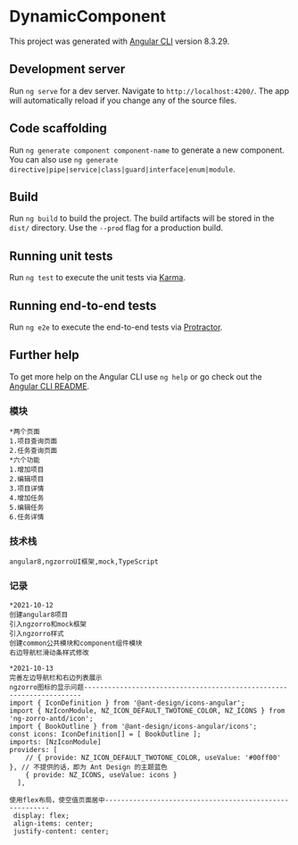 # DynamicComponent

This project was generated with [Angular CLI](https://github.com/angular/angular-cli) version 8.3.29.

## Development server

Run `ng serve` for a dev server. Navigate to `http://localhost:4200/`. The app will automatically reload if you change any of the source files.

## Code scaffolding

Run `ng generate component component-name` to generate a new component. You can also use `ng generate directive|pipe|service|class|guard|interface|enum|module`.

## Build

Run `ng build` to build the project. The build artifacts will be stored in the `dist/` directory. Use the `--prod` flag for a production build.

## Running unit tests

Run `ng test` to execute the unit tests via [Karma](https://karma-runner.github.io).

## Running end-to-end tests

Run `ng e2e` to execute the end-to-end tests via [Protractor](http://www.protractortest.org/).

## Further help

To get more help on the Angular CLI use `ng help` or go check out the [Angular CLI README](https://github.com/angular/angular-cli/blob/master/README.md).



### 模块

```
*两个页面
1.项目查询页面
2.任务查询页面
*六个功能
1.增加项目
2.编辑项目
3.项目详情
4.增加任务
5.编辑任务
6.任务详情
```



### 技术栈

```
angular8,ngzorroUI框架,mock,TypeScript
```



### 记录

```
*2021-10-12
创建angular8项目
引入ngzorro和mock框架
引入ngzorro样式
创建common公共模块和component组件模块
右边导航栏滑动条样式修改

*2021-10-13
完善左边导航栏和右边列表展示
ngzorro图标的显示问题---------------------------------------------------------------------
import { IconDefinition } from '@ant-design/icons-angular';
import { NzIconModule, NZ_ICON_DEFAULT_TWOTONE_COLOR, NZ_ICONS } from 'ng-zorro-antd/icon';
import { BookOutline } from '@ant-design/icons-angular/icons';
const icons: IconDefinition[] = [ BookOutline ];
imports: [NzIconModule]
providers: [
    // { provide: NZ_ICON_DEFAULT_TWOTONE_COLOR, useValue: '#00ff00' }, // 不提供的话，即为 Ant Design 的主题蓝色
    { provide: NZ_ICONS, useValue: icons }
  ],

使用flex布局，使空值页面居中--------------------------------------------------------
 display: flex;
 align-items: center;
 justify-content: center;
```

